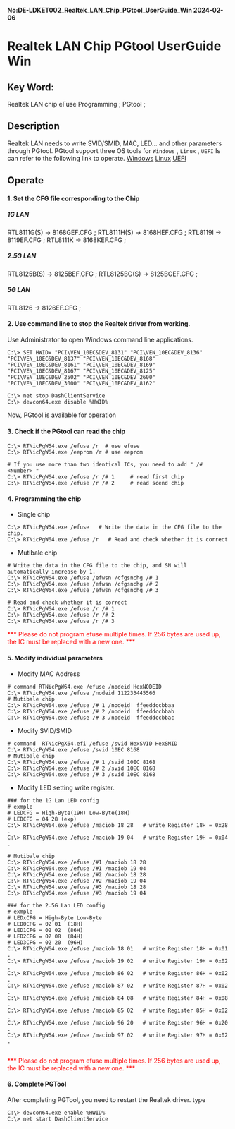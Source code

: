 **No:DE-LDKET002_Realtek_LAN_Chip_PGtool_UserGuide_Win 2024-02-06**
# Realtek LAN Chip PGtool UserGuide Win
## Key Word:

Realtek LAN chip eFuse Programming ; PGtool ; 

## Description

Realtek LAN needs to write SVID/SMID, MAC, LED... and other parameters through PGtool.
PGtool support three OS tools for `Windows` , `Linux` , `UEFI`
Is can refer to the following link to operate.
[Windows](./DE-LDRET002_Realtek_LAN_Chip_PGtool_UserGuide_Win.md)
[Linux](./DE-LDRET003_Realtek_LAN_Chip_PGtool_UserGuide_Linux.md)
[UEFI](./DE-LDRET004_Realtek_LAN_Chip_PGtool_UserGuide_UEFI.md)

## Operate
#### 1. Set the CFG file corresponding to the Chip
##### 1G LAN
RTL8111G(S) -> 8168GEF.CFG ; 
RTL8111H(S) -> 8168HEF.CFG ; 
RTL8119I -> 8119EF.CFG ; 
RTL8111K -> 8168KEF.CFG ; 
##### 2.5G LAN
RTL8125B(S) -> 8125BEF.CFG ; 
RTL8125BG(S) -> 8125BGEF.CFG ; 
##### 5G LAN
RTL8126 -> 8126EF.CFG ; 
#### 2. Use command line to stop the Realtek driver from working.
Use Administrator to open Windows command line applications.
```shell
C:\> SET HWID= "PCI\VEN_10EC&DEV_8131" "PCI\VEN_10EC&DEV_8136" "PCI\VEN_10EC&DEV_8137" "PCI\VEN_10EC&DEV_8168" "PCI\VEN_10EC&DEV_8161" "PCI\VEN_10EC&DEV_8169" "PCI\VEN_10EC&DEV_8167" "PCI\VEN_10EC&DEV_8125" "PCI\VEN_10EC&DEV_2502" "PCI\VEN_10EC&DEV_2600" "PCI\VEN_10EC&DEV_3000" "PCI\VEN_10EC&DEV_8162"

C:\> net stop DashClientService
C:\> devcon64.exe disable %HWID%
```
Now, PGtool is available for operation
#### 3. Check if the PGtool can read the chip
```shell
C:\> RTNicPgW64.exe /efuse /r  # use efuse
C:\> RTNicPgW64.exe /eeprom /r # use eeprom

# If you use more than two identical ICs, you need to add " /# <Number> "
C:\> RTNicPgW64.exe /efuse /r /# 1     # read first chip
C:\> RTNicPgW64.exe /efuse /r /# 2     # read scend chip
```
#### 4. Programming the chip
* Single chip
```shell
C:\> RTNicPgW64.exe /efuse   # Write the data in the CFG file to the chip.
C:\> RTNicPgW64.exe /efuse /r   # Read and check whether it is correct
```
* Mutibale chip
```shell
# Write the data in the CFG file to the chip, and SN will automatically increase by 1.
C:\> RTNicPgW64.exe /efuse /efwsn /cfgsnchg /# 1 
C:\> RTNicPgW64.exe /efuse /efwsn /cfgsnchg /# 2
C:\> RTNicPgW64.exe /efuse /efwsn /cfgsnchg /# 3

# Read and check whether it is correct
C:\> RTNicPgW64.exe /efuse /r /# 1
C:\> RTNicPgW64.exe /efuse /r /# 2
C:\> RTNicPgW64.exe /efuse /r /# 3
```
<font color="#FF0000">*** Please do not program efuse multiple times. If 256 bytes are used up, the IC must be replaced with a new one. ***</font>

#### 5. Modify individual parameters
* Modify MAC Address
```shell
# command RTNicPgW64.exe /efuse /nodeid HexNODEID
C:\> RTNicPgW64.exe /efuse /nodeid 112233445566
# Mutibale chip
C:\> RTNicPgW64.exe /efuse /# 1 /nodeid  ffeeddccbbaa 
C:\> RTNicPgW64.exe /efuse /# 2 /nodeid  ffeeddccbbab
C:\> RTNicPgW64.exe /efuse /# 3 /nodeid  ffeeddccbbac 
```

* Modify SVID/SMID
```shell
# command  RTNicPgX64.efi /efuse /svid HexSVID HexSMID
C:\> RTNicPgW64.exe /efuse /svid 10EC 8168
# Mutibale chip
C:\> RTNicPgW64.exe /efuse /# 1 /svid 10EC 8168
C:\> RTNicPgW64.exe /efuse /# 2 /svid 10EC 8168
C:\> RTNicPgW64.exe /efuse /# 3 /svid 10EC 8168
```

* Modify LED setting
write register.
```shell
### for the 1G Lan LED config
# exmple 
# LEDCFG = High-Byte(19H) Low-Byte(18H)
# LEDCFG = 04 28 (exp)
C:\> RTNicPgW64.exe /efuse /maciob 18 28   # write Register 18H = 0x28 .
C:\> RTNicPgW64.exe /efuse /maciob 19 04   # write Register 19H = 0x04 .

# Mutibale chip
C:\> RTNicPgW64.exe /efuse /#1 /maciob 18 28
C:\> RTNicPgW64.exe /efuse /#1 /maciob 19 04
C:\> RTNicPgW64.exe /efuse /#2 /maciob 18 28
C:\> RTNicPgW64.exe /efuse /#2 /maciob 19 04
C:\> RTNicPgW64.exe /efuse /#3 /maciob 18 28
C:\> RTNicPgW64.exe /efuse /#3 /maciob 19 04

### for the 2.5G Lan LED config
# exmple 
# LEDxCFG = High-Byte Low-Byte
# LED0CFG = 02 01  (18H)
# LED1CFG = 02 02  (86H)
# LED2CFG = 02 08  (84H)
# LED3CFG = 02 20  (96H)
C:\> RTNicPgW64.exe /efuse /maciob 18 01   # write Register 18H = 0x01 .
C:\> RTNicPgW64.exe /efuse /maciob 19 02   # write Register 19H = 0x02 .
C:\> RTNicPgW64.exe /efuse /maciob 86 02   # write Register 86H = 0x02 .
C:\> RTNicPgW64.exe /efuse /maciob 87 02   # write Register 87H = 0x02 .
C:\> RTNicPgW64.exe /efuse /maciob 84 08   # write Register 84H = 0x08 .
C:\> RTNicPgW64.exe /efuse /maciob 85 02   # write Register 85H = 0x02 .
C:\> RTNicPgW64.exe /efuse /maciob 96 20   # write Register 96H = 0x20 .
C:\> RTNicPgW64.exe /efuse /maciob 97 02   # write Register 97H = 0x02 .


```
<font color="#FF0000">*** Please do not program efuse multiple times. If 256 bytes are used up, the IC must be replaced with a new one. ***</font>
#### 6. Complete PGTool
After completing PGTool, you need to restart the Realtek driver.
type
```shell
C:\> devcon64.exe enable %HWID%
C:\> net start DashClientService
```
